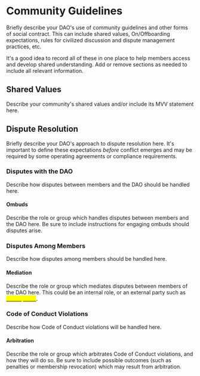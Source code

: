 # Community Guidelines

Briefly describe your DAO's use of community guidelines and other forms of social contract. This can include shared values, On/Offboarding expectations, rules for civilized discussion and dispute management practices, etc.

It's a good idea to record all of these in one place to help members access and develop shared understanding. Add or remove sections as needed to include all relevant information.

## Shared Values

Describe your community's shared values and/or include its MVV statement here.

## Dispute Resolution

Briefly describe your DAO's approach to dispute resolution here. It's important to define these expectations *before* conflict emerges and may be required by some operating agreements or compliance requirements.

### Disputes with the DAO

Describe how disputes between members and the DAO should be handled here.

#### Ombuds

Describe the role or group which handles disputes between members and the DAO here. Be sure to include instructions for engaging ombuds should disputes arise.

### Disputes Among Members

Describe how disputes among members should be handled here.

#### Mediation

Describe the role or group which mediates disputes between members of the DAO here. This could be an internal role, or an external party such as [<mark style="color:yellow;">Gravity DAO</mark>](https://gravitydao.org/en/).

### Code of Conduct Violations

Describe how Code of Conduct violations will be handled here.

#### Arbitration

Describe the role or group which arbitrates Code of Conduct violations, and how they will do so. Be sure to include possible outcomes (such as penalties or membership revocation) which may result from arbitration.
